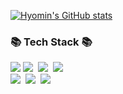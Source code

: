 <!-- ![header](https://capsule-render.vercel.app/api?color=gradient&customColorList=0,2,2,5,30&height=200&section=header&text=Hyomin&fontSize=70&type=waving&fontAlign=80) -->

[![Hyomin's GitHub stats](https://github-readme-stats.vercel.app/api?username=HyomK&bg_color=0,a4bfef,6a93cb&text_color=ffffff&title_color=ffffff&icon_color=ffffff)](https://github.com/anuraghazra/github-readme-stats)
<!-- [![Hyomin's github stats](https://github-readme-stats.vercel.app/api/top-langs/?username=HyomK&show_icons=true&hide_border=true&title_color=004386&icon_color=004386&layout=compact)](https://github.com/HyomK)
 -->

<h3 align="left">📚 Tech Stack 📚</h3>
<p align="left">
  <img src="https://img.shields.io/badge/Android-3DDC84?style=flat-square&logo=Android&logoColor=white"/>
  <img src="https://img.shields.io/badge/Kotlin-995bf0?style=flat-square&logo=Kotlin&logoColor=white"/></a>&nbsp 
  <img src="https://img.shields.io/badge/React.js-57cdff?style=flat-square&logo=React&logoColor=white"/></a>&nbsp 
  <img src="https://img.shields.io/badge/Javascript-ffb13b?style=flat-square&logo=javascript&logoColor=white"/></a>&nbsp 
  <br>
   <img src="https://img.shields.io/badge/C++-00599C?style=flat-square&logo=C%2B%2B&logoColor=white"/></a>&nbsp 
  <img src="https://img.shields.io/badge/Java-007396?style=flat-square&logo=Java&logoColor=white"/></a>&nbsp
  <img src="https://img.shields.io/badge/Node.js-339933?style=flat-square&logo=Node.js&logoColor=white"/></a>&nbsp 
</p>

